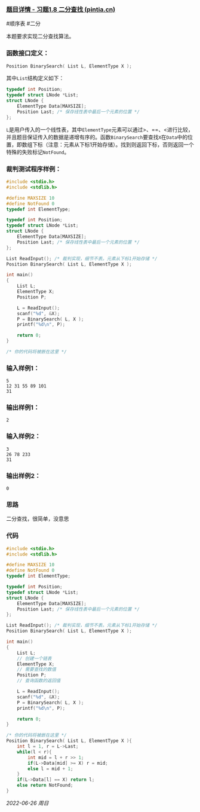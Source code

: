 ### **[题目详情 - 习题1.8 二分查找 (pintia.cn)](https://pintia.cn/problem-sets/434/problems/965458856133562368)**

#顺序表 #二分

本题要求实现二分查找算法。

### 函数接口定义：

```cpp
Position BinarySearch( List L, ElementType X );
```

其中`List`结构定义如下：

```cpp
typedef int Position;
typedef struct LNode *List;
struct LNode {
    ElementType Data[MAXSIZE];
    Position Last; /* 保存线性表中最后一个元素的位置 */
};
```

`L`是用户传入的一个线性表，其中`ElementType`元素可以通过>、\=\=、<进行比较，并且题目保证传入的数据是递增有序的。函数`BinarySearch`要查找`X`在`Data`中的位置，即数组下标（注意：元素从下标1开始存储）。找到则返回下标，否则返回一个特殊的失败标记`NotFound`。

### 裁判测试程序样例：

```cpp
#include <stdio.h>
#include <stdlib.h>

#define MAXSIZE 10
#define NotFound 0
typedef int ElementType;

typedef int Position;
typedef struct LNode *List;
struct LNode {
    ElementType Data[MAXSIZE];
    Position Last; /* 保存线性表中最后一个元素的位置 */
};

List ReadInput(); /* 裁判实现，细节不表。元素从下标1开始存储 */
Position BinarySearch( List L, ElementType X );

int main()
{
    List L;
    ElementType X;
    Position P;

    L = ReadInput();
    scanf("%d", &X);
    P = BinarySearch( L, X );
    printf("%d\n", P);

    return 0;
}

/* 你的代码将被嵌在这里 */
```

### 输入样例1：

```in
5
12 31 55 89 101
31
```

### 输出样例1：

```out
2
```

### 输入样例2：

```
3
26 78 233
31
```

### 输出样例2：

```
0
```

### 思路

二分查找，很简单，没意思

### 代码

```cpp
#include <stdio.h>
#include <stdlib.h>

#define MAXSIZE 10
#define NotFound 0
typedef int ElementType;

typedef int Position;
typedef struct LNode *List;
struct LNode {
    ElementType Data[MAXSIZE];
    Position Last; /* 保存线性表中最后一个元素的位置 */
};

List ReadInput(); /* 裁判实现，细节不表。元素从下标1开始存储 */
Position BinarySearch( List L, ElementType X );

int main()
{
    List L;
    // 创建一个链表
    ElementType X;
    // 需要查找的数值
    Position P;
    // 查询函数的返回值

    L = ReadInput();
    scanf("%d", &X);
    P = BinarySearch( L, X );
    printf("%d\n", P);

    return 0;
}

/* 你的代码将被嵌在这里 */
Position BinarySearch( List L, ElementType X ){
    int l = 1, r = L->Last;
    while(l < r){
        int mid = l + r >> 1;
        if(L->Data[mid] >= X) r = mid;
        else l = mid + 1;
    }
    if(L->Data[l] == X) return l;
    else return NotFound;
}
```


*2022-06-26 周日*